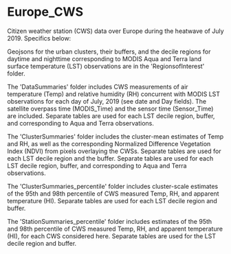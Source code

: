 # Europe_CWS
Citizen weather station (CWS) data over Europe during the heatwave of July 2019. Specifics below:

Geojsons for the urban clusters, their buffers, and the decile regions for daytime and nighttime corresponding to MODIS Aqua and Terra land surface temperature (LST) observations are in the 'RegionsofInterest' folder.  

The 'DataSummaries' folder includes CWS measurements of air temperature (Temp) and relative humidity (RH) concurrent with MODIS LST observations for each day of July, 2019 (see date and Day fields). The satellite overpass time (MODIS_Time) and the sensor time (Sensor_Time) are included. Separate tables are used for each LST decile region, buffer, and corresponding to Aqua and Terra observations. 

The 'ClusterSummaries' folder includes the cluster-mean estimates of Temp and RH, as well as the corresponding Normalized Difference Vegetation Index (NDVI) from pixels overlaying the CWSs. Separate tables are used for each LST decile region and the buffer. Separate tables are used for each LST decile region, buffer, and corresponding to Aqua and Terra observations. 

The 'ClusterSummaries_percentile' folder includes cluster-scale estimates of the 95th and 98th percentile of CWS measured Temp, RH, and apparent temperature (HI). Separate tables are used for each LST decile region and buffer. 

The 'StationSummaries_percentile' folder includes estimates of the 95th and 98th percentile of CWS measured Temp, RH, and apparent temperature (HI), for each CWS considered here. Separate tables are used for the LST decile region and buffer. 
